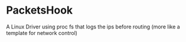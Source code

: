 # PacketsHook
A Linux Driver using proc fs that logs the ips before routing (more like a template for network control)
